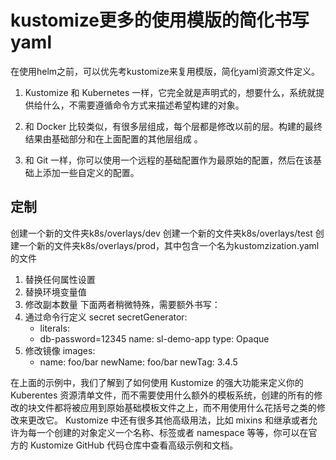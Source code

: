 # kustomize更多的使用模版的简化书写yaml

在使用helm之前，可以优先考kustomize来复用模版，简化yaml资源文件定义。

1. Kustomize 和 Kubernetes 一样，它完全就是声明式的，想要什么，系统就提供给什么，不需要遵循命令方式来描述希望构建的对象。

2. 和 Docker 比较类似，有很多层组成，每个层都是修改以前的层。构建的最终结果由基础部分和在上面配置的其他层组成 。

3. 和 Git 一样，你可以使用一个远程的基础配置作为最原始的配置，然后在该基础上添加一些自定义的配置。

## 定制

创建一个新的文件夹k8s/overlays/dev
创建一个新的文件夹k8s/overlays/test
创建一个新的文件夹k8s/overlays/prod，其中包含一个名为kustomzization.yaml的文件

1. 替换任何属性设置
2. 替换环境变量值
3. 修改副本数量
下面两者稍微特殊，需要额外书写：
4. 通过命令行定义 secret
    secretGenerator:
    - literals:
    - db-password=12345
    name: sl-demo-app
    type: Opaque
5. 修改镜像
    images:
    - name: foo/bar
    newName: foo/bar
    newTag: 3.4.5

在上面的示例中，我们了解到了如何使用 Kustomize 的强大功能来定义你的 Kuberentes 资源清单文件，而不需要使用什么额外的模板系统，创建的所有的修改的块文件都将被应用到原始基础模板文件之上，而不用使用什么花括号之类的修改来更改它。
Kustomize 中还有很多其他高级用法，比如 mixins 和继承或者允许为每一个创建的对象定义一个名称、标签或者 namespace 等等，你可以在官方的 Kustomize GitHub 代码仓库中查看高级示例和文档。